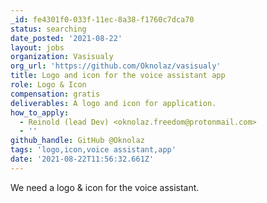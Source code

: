 ```yaml
---
_id: fe4301f0-033f-11ec-8a38-f1760c7dca70
status: searching
date_posted: '2021-08-22'
layout: jobs
organization: Vasisualy
org_url: 'https://github.com/Oknolaz/vasisualy'
title: Logo and icon for the voice assistant app
role: Logo & Icon
compensation: gratis
deliverables: A logo and icon for application.
how_to_apply:
  - Reinold (lead Dev) <oknolaz.freedom@protonmail.com>
  - ''
github_handle: GitHub @Oknolaz
tags: 'logo,icon,voice assistant,app'
date: '2021-08-22T11:56:32.661Z'
---
```

We need a logo & icon for the voice assistant.
